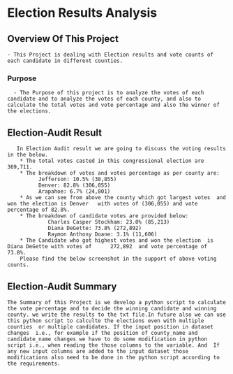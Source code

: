 # Election Results Analysis

## Overview Of This Project
    - This Project is dealing with Election results and vote counts of each candidate in different counties.

### Purpose 
      - The Purpose of this project is to analyze the votes of each candidate and to analyze the votes of each county, and also to calculate the total votes and vote percentage and also the winner of the elections.

## Election-Audit Result
       In Election Audit result we are going to discuss the voting results in the below.
        * The total votes casted in this congressional election are  369,711.
        * The breakdown of votes and votes percentage as per county are:
              Jefferson: 10.5% (38,855)
              Denver: 82.8% (306,055)
              Arapahoe: 6.7% (24,801)
        * As we can see from above the county which got largest votes  and won the election is Denver   with votes of (306,055) and vote percentage of 82.8%.
        * The breakdown of candidate votes are provided below:
                 Charles Casper Stockham: 23.0% (85,213)
                 Diana DeGette: 73.8% (272,892) 
                 Raymon Anthony Doane: 3.1% (11,606) 
        * The Candidate who got highest votes and won the election  is Diana DeGette with votes of      272,892  and vote percentage of 73.8%.
        Please find the below screenshot in the support of above voting counts.


## Election-Audit Summary
    The Summary of this Project is we develop a python script to calculate the vote percentage and to decide the winning candidate and winning county. we write the results to the txt file.In future also we can use this python script to calculte the elections even with multiple counties  or multiple candidates. If the input position in dataset changes  i.e., for example if the position of county_name and candidate_name changes we have to do some modification in python script i.e., when reading the those columns to the variable. And  If any new input columns are added to the input dataset those modifications also need to be done in the python script according to the requirements. 